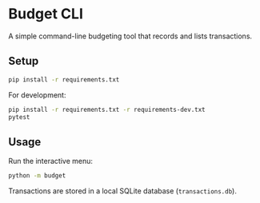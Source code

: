 # Budget CLI

A simple command-line budgeting tool that records and lists transactions.

## Setup

```bash
pip install -r requirements.txt
```

For development:

```bash
pip install -r requirements.txt -r requirements-dev.txt
pytest
```

## Usage

Run the interactive menu:

```bash
python -m budget
```

Transactions are stored in a local SQLite database (`transactions.db`).
